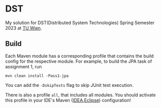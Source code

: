 # DST
My solution for DST(Distributed System Technologies) Spring Semester 2023 at [TU Wien](https://www.tuwien.at/en/).

## Build

Each Maven module has a corresponding profile that contains the build config for the respective module.
For example, to build the JPA task of assignment 1, run

    mvn clean install -Pass1-jpa

You can add the `-DskipTests` flag to skip JUnit test execution.

There is also a profile `all`, that includes all modules.
You should activate this profile in your IDE's Maven ([IDEA],[Eclipse]) configuration!

   [IDEA]: https://www.jetbrains.com/help/idea/maven-support.html
   [Eclipse]: http://www.eclipse.org/m2e/documentation/release-notes-15.html#new-maven-profile-management-ui
